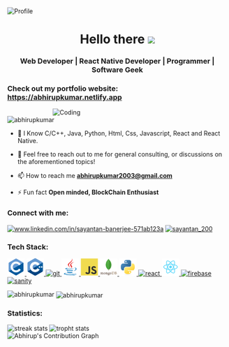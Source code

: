 <img align="center" width="1600" alt="Profile" src="https://cdn.dribbble.com/users/2069402/screenshots/5574718/gif-4mb.gif">
<h1 align="center">Hello there <img width="40" src="https://media.tenor.com/z2xJqhCpneIAAAAM/wave-hand.gif"></h1>
<h3 align="center">Web Developer | React Native Developer | Programmer | Software Geek</h3>
<h3>Check out my portfolio website: <a href="https://abhirupkumar.netlify.app">https://abhirupkumar.netlify.app</a></h3>
<img align="right" alt="Coding" width="400" src="https://camo.githubusercontent.com/c1dcb74cc1c1835b1d716f5051499a2814c683c806b15f04b0eba492863703e9/68747470733a2f2f63646e2e6472696262626c652e636f6d2f75736572732f3733303730332f73637265656e73686f74732f363538313234332f6176656e746f2e676966">

<p align="left"> <img src="https://komarev.com/ghpvc/?username=abhirupkumar&label=Profile%20views&color=0e75b6&style=flat" alt="abhirupkumar" /> </p>

- 🌱 I Know C/C++, Java, Python, Html, Css, Javascript, React and  React Native.

- 💬 Feel free to reach out to me for general consulting, or discussions on the aforementioned topics!

- 📫 How to reach me **abhirupkumar2003@gmail.com**

- ⚡ Fun fact **Open minded, BlockChain Enthusiast**

<h3 align="left">Connect with me:</h3>
<p align="left">
<a href="www.linkedin.com/in/abhirup-kumar-bhowmick-739833237" target="blank"><img align="center" src="https://raw.githubusercontent.com/rahuldkjain/github-profile-readme-generator/master/src/images/icons/Social/linked-in-alt.svg" alt="www.linkedin.com/in/sayantan-banerjee-571ab123a" height="30" width="40" /></a>
<a href="https://www.codechef.com/users/abhirup2003" target="blank"><img align="center" src="https://cdn.jsdelivr.net/npm/simple-icons@3.1.0/icons/codechef.svg" alt="sayantan_200" height="30" width="40" /></a>
</p>

<h3 align="left">Tech Stack:</h3>
<p align="left"> <a href="https://www.cprogramming.com/" target="_blank" rel="noreferrer"> <img src="https://raw.githubusercontent.com/devicons/devicon/master/icons/c/c-original.svg" alt="c" width="40" height="40"/> </a> <a href="https://www.w3schools.com/cpp/" target="_blank" rel="noreferrer"> <img src="https://raw.githubusercontent.com/devicons/devicon/master/icons/cplusplus/cplusplus-original.svg" alt="cplusplus" width="40" height="40"/> </a> <a href="https://git-scm.com/" target="_blank" rel="noreferrer"> <img src="https://www.vectorlogo.zone/logos/git-scm/git-scm-icon.svg" alt="git" width="40" height="40"/> </a> <a href="https://www.java.com" target="_blank" rel="noreferrer"> <img src="https://raw.githubusercontent.com/devicons/devicon/master/icons/java/java-original.svg" alt="java" width="40" height="40"/> </a> <a href="https://developer.mozilla.org/en-US/docs/Web/JavaScript" target="_blank" rel="noreferrer"> <img src="https://raw.githubusercontent.com/devicons/devicon/master/icons/javascript/javascript-original.svg" alt="javascript" width="40" height="40"/> </a> <a href="https://www.mongodb.com/" target="_blank" rel="noreferrer"> <img src="https://raw.githubusercontent.com/devicons/devicon/master/icons/mongodb/mongodb-original-wordmark.svg" alt="mongodb" width="40" height="40"/> </a> <a href="https://www.python.org" target="_blank" rel="noreferrer"> <img src="https://raw.githubusercontent.com/devicons/devicon/master/icons/python/python-original.svg" alt="python" width="40" height="40"/> </a> <a href="https://reactjs.org/" target="_blank" rel="noreferrer"> <img src="https://avatars.githubusercontent.com/u/6412038?s=200&v=4" alt="react" width="40" height="40"/> </a> <a href="https://reactnative.dev/" target="_blank" rel="noreferrer"> <img src="https://raw.githubusercontent.com/github/explore/80688e429a7d4ef2fca1e82350fe8e3517d3494d/topics/react-native/react-native.png" alt="react native" width="40" height="40"/> </a> <a href="https://firebase.google.com/" target="_blank" rel="noreferrer"> <img src="https://avatars.githubusercontent.com/u/1335026?s=200&v=4" alt="firebase" width="40" height="40"/> </a> <a href="https://www.sanity.io/" target="_blank" rel="noreferrer"> <img src="https://avatars.githubusercontent.com/u/17177659?s=200&v=4" alt="sanity" width="40" height="40"/> </a> </p>

<p><img align="left" src="https://github-readme-stats.vercel.app/api/top-langs?username=abhirupkumar&show_icons=true&locale=en&layout=compact" alt="abhirupkumar" /></p>

<p>&nbsp;<img align="center" src="https://github-readme-stats.vercel.app/api?username=abhirupkumar&show_icons=true&locale=en" alt="abhirupkumar" /></p>


### Statistics:
![streak stats](https://github-readme-streak-stats.herokuapp.com/?user=abhirupkumar)
![tropht stats](https://github-profile-trophy.vercel.app/?username=abhirupkumar)
<br>
![Abhirup's Contribution Graph](https://activity-graph.herokuapp.com/graph?username=abhirupkumar&theme=react-black)
